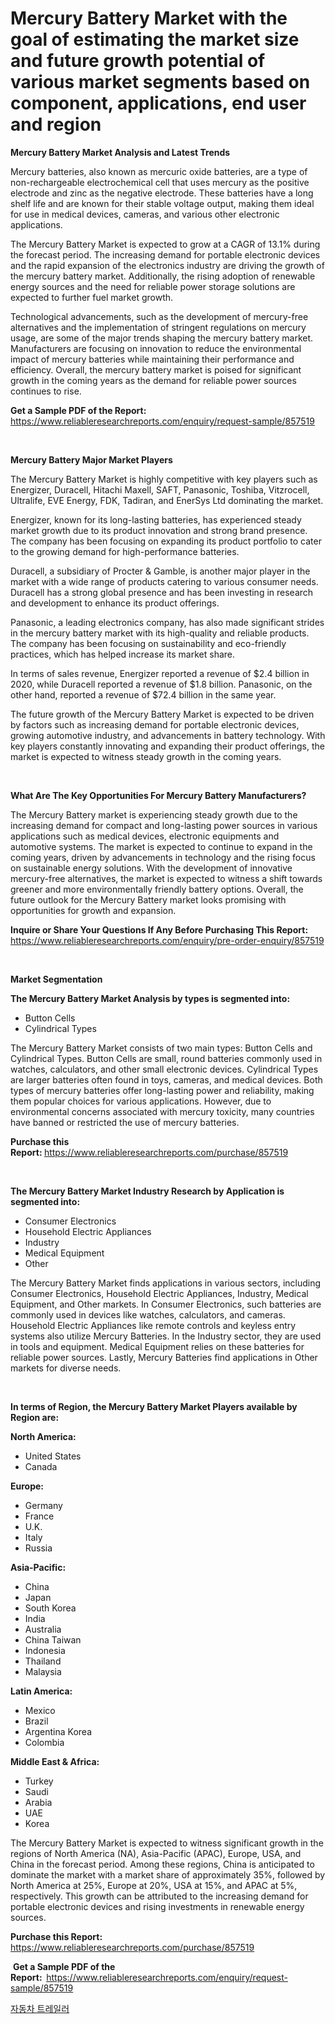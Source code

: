 <p><h1>Mercury Battery Market with the goal of estimating the market size and future growth potential of various market segments based on component, applications, end user and region</h1></p><p><strong>Mercury Battery Market Analysis and Latest Trends</strong></p>
<p><p>Mercury batteries, also known as mercuric oxide batteries, are a type of non-rechargeable electrochemical cell that uses mercury as the positive electrode and zinc as the negative electrode. These batteries have a long shelf life and are known for their stable voltage output, making them ideal for use in medical devices, cameras, and various other electronic applications.</p><p>The Mercury Battery Market is expected to grow at a CAGR of 13.1% during the forecast period. The increasing demand for portable electronic devices and the rapid expansion of the electronics industry are driving the growth of the mercury battery market. Additionally, the rising adoption of renewable energy sources and the need for reliable power storage solutions are expected to further fuel market growth.</p><p>Technological advancements, such as the development of mercury-free alternatives and the implementation of stringent regulations on mercury usage, are some of the major trends shaping the mercury battery market. Manufacturers are focusing on innovation to reduce the environmental impact of mercury batteries while maintaining their performance and efficiency. Overall, the mercury battery market is poised for significant growth in the coming years as the demand for reliable power sources continues to rise.</p></p>
<p><strong>Get a Sample PDF of the Report:&nbsp;</strong> <a href="https://www.reliableresearchreports.com/enquiry/request-sample/857519">https://www.reliableresearchreports.com/enquiry/request-sample/857519</a></p>
<p>&nbsp;</p>
<p><strong>Mercury Battery Major Market Players</strong></p>
<p><p>The Mercury Battery Market is highly competitive with key players such as Energizer, Duracell, Hitachi Maxell, SAFT, Panasonic, Toshiba, Vitzrocell, Ultralife, EVE Energy, FDK, Tadiran, and EnerSys Ltd dominating the market. </p><p>Energizer, known for its long-lasting batteries, has experienced steady market growth due to its product innovation and strong brand presence. The company has been focusing on expanding its product portfolio to cater to the growing demand for high-performance batteries.</p><p>Duracell, a subsidiary of Procter & Gamble, is another major player in the market with a wide range of products catering to various consumer needs. Duracell has a strong global presence and has been investing in research and development to enhance its product offerings.</p><p>Panasonic, a leading electronics company, has also made significant strides in the mercury battery market with its high-quality and reliable products. The company has been focusing on sustainability and eco-friendly practices, which has helped increase its market share.</p><p>In terms of sales revenue, Energizer reported a revenue of $2.4 billion in 2020, while Duracell reported a revenue of $1.8 billion. Panasonic, on the other hand, reported a revenue of $72.4 billion in the same year.</p><p>The future growth of the Mercury Battery Market is expected to be driven by factors such as increasing demand for portable electronic devices, growing automotive industry, and advancements in battery technology. With key players constantly innovating and expanding their product offerings, the market is expected to witness steady growth in the coming years.</p></p>
<p>&nbsp;</p>
<p><strong>What Are The Key Opportunities For Mercury Battery Manufacturers?</strong></p>
<p><p>The Mercury Battery market is experiencing steady growth due to the increasing demand for compact and long-lasting power sources in various applications such as medical devices, electronic equipments and automotive systems. The market is expected to continue to expand in the coming years, driven by advancements in technology and the rising focus on sustainable energy solutions. With the development of innovative mercury-free alternatives, the market is expected to witness a shift towards greener and more environmentally friendly battery options. Overall, the future outlook for the Mercury Battery market looks promising with opportunities for growth and expansion.</p></p>
<p><strong>Inquire or Share Your Questions If Any Before Purchasing This Report:</strong> <a href="https://www.reliableresearchreports.com/enquiry/pre-order-enquiry/857519">https://www.reliableresearchreports.com/enquiry/pre-order-enquiry/857519</a></p>
<p>&nbsp;</p>
<p><strong>Market Segmentation</strong></p>
<p><strong>The Mercury Battery Market Analysis by types is segmented into:</strong></p>
<p><ul><li>Button Cells</li><li>Cylindrical Types</li></ul></p>
<p><p>The Mercury Battery Market consists of two main types: Button Cells and Cylindrical Types. Button Cells are small, round batteries commonly used in watches, calculators, and other small electronic devices. Cylindrical Types are larger batteries often found in toys, cameras, and medical devices. Both types of mercury batteries offer long-lasting power and reliability, making them popular choices for various applications. However, due to environmental concerns associated with mercury toxicity, many countries have banned or restricted the use of mercury batteries.</p></p>
<p><strong>Purchase this Report:&nbsp;</strong><a href="https://www.reliableresearchreports.com/purchase/857519">https://www.reliableresearchreports.com/purchase/857519</a></p>
<p>&nbsp;</p>
<p><strong>The Mercury Battery Market Industry Research by Application is segmented into:</strong></p>
<p><ul><li>Consumer Electronics</li><li>Household Electric Appliances</li><li>Industry</li><li>Medical Equipment</li><li>Other</li></ul></p>
<p><p>The Mercury Battery Market finds applications in various sectors, including Consumer Electronics, Household Electric Appliances, Industry, Medical Equipment, and Other markets. In Consumer Electronics, such batteries are commonly used in devices like watches, calculators, and cameras. Household Electric Appliances like remote controls and keyless entry systems also utilize Mercury Batteries. In the Industry sector, they are used in tools and equipment. Medical Equipment relies on these batteries for reliable power sources. Lastly, Mercury Batteries find applications in Other markets for diverse needs.</p></p>
<p>&nbsp;</p>
<p><strong>In terms of Region, the Mercury Battery Market Players available by Region are:</strong></p>
<p>
    <p> <strong> North America: </strong>
        <ul>
            <li>United States</li>
            <li>Canada</li>
        </ul>
        </p> 
    <p> <strong> Europe: </strong>
        <ul>
            <li>Germany</li>
            <li>France</li>
            <li>U.K.</li>
            <li>Italy</li>
            <li>Russia</li>
        </ul>
        </p> 
    <p> <strong> Asia-Pacific: </strong>
        <ul>
            <li>China</li>
            <li>Japan</li>
            <li>South Korea</li>
            <li>India</li>
            <li>Australia</li>
            <li>China Taiwan</li>
            <li>Indonesia</li>
            <li>Thailand</li>
            <li>Malaysia</li>
        </ul>
        </p> 
    <p> <strong> Latin America: </strong>
        <ul>
            <li>Mexico</li>
            <li>Brazil</li>
            <li>Argentina Korea</li>
            <li>Colombia</li>
        </ul>
        </p> 
    <p> <strong> Middle East & Africa: </strong>
        <ul>
            <li>Turkey</li>
            <li>Saudi</li>
            <li>Arabia</li>
            <li>UAE</li>
            <li>Korea</li>
        </ul>
    </p>
    </p>
<p><p>The Mercury Battery Market is expected to witness significant growth in the regions of North America (NA), Asia-Pacific (APAC), Europe, USA, and China in the forecast period. Among these regions, China is anticipated to dominate the market with a market share of approximately 35%, followed by North America at 25%, Europe at 20%, USA at 15%, and APAC at 5%, respectively. This growth can be attributed to the increasing demand for portable electronic devices and rising investments in renewable energy sources.</p></p>
<p><strong>Purchase this Report: </strong><a href="https://www.reliableresearchreports.com/purchase/857519">https://www.reliableresearchreports.com/purchase/857519</a></p>
<p>&nbsp;<strong>Get a Sample PDF of the Report:&nbsp;&nbsp;</strong><a href="https://www.reliableresearchreports.com/enquiry/request-sample/857519">https://www.reliableresearchreports.com/enquiry/request-sample/857519</a></p>
<p><strong></strong></p>
<p><p><a href="https://github.com/crfsywufhm81415/Market-Research-Report-List-1/blob/main/691323814905.md">자동차 트레일러</a></p></p>